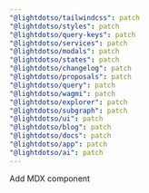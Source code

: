 ```yaml
---
"@lightdotso/tailwindcss": patch
"@lightdotso/styles": patch
"@lightdotso/query-keys": patch
"@lightdotso/services": patch
"@lightdotso/modals": patch
"@lightdotso/states": patch
"@lightdotso/changelog": patch
"@lightdotso/proposals": patch
"@lightdotso/query": patch
"@lightdotso/wagmi": patch
"@lightdotso/explorer": patch
"@lightdotso/subgraph": patch
"@lightdotso/ui": patch
"@lightdotso/blog": patch
"@lightdotso/docs": patch
"@lightdotso/app": patch
"@lightdotso/ai": patch
---
```


Add MDX component
